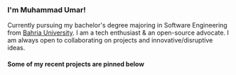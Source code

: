 ### I'm Muhammad Umar!

Currently pursuing my bachelor's degree majoring in Software Engineering from [Bahria University](https://www.bahria.edu.pk/). I am a tech enthusiast & an open-source advocate. I am always open to collaborating on projects and innovative/disruptive ideas.

#### Some of my recent projects are pinned below
